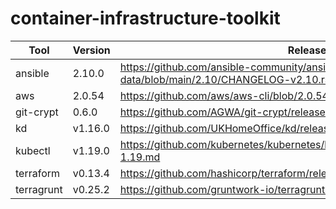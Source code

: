# container-infrastructure-toolkit

| Tool | Version | Release Notes |
|--|--|--|
| ansible | 2.10.0 | https://github.com/ansible-community/ansible-build-data/blob/main/2.10/CHANGELOG-v2.10.rst |
| aws | 2.0.54 | https://github.com/aws/aws-cli/blob/2.0.54/CHANGELOG.rst |
| git-crypt | 0.6.0 | https://github.com/AGWA/git-crypt/releases/tag/0.6.0 |
| kd | v1.16.0 | https://github.com/UKHomeOffice/kd/releases/tag/v1.16.0 |
| kubectl | v1.19.0 | https://github.com/kubernetes/kubernetes/blob/v1.19.0/CHANGELOG/CHANGELOG-1.19.md |
| terraform | v0.13.4 | https://github.com/hashicorp/terraform/releases/tag/v0.13.4 |
| terragrunt | v0.25.2 | https://github.com/gruntwork-io/terragrunt/releases/tag/v0.25.2 |